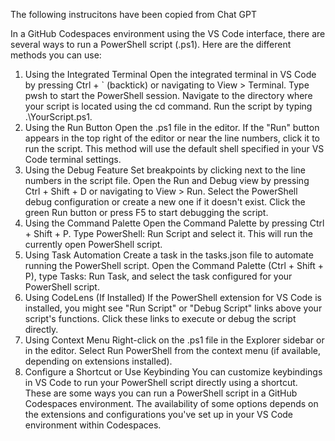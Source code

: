 
The following instrucitons have been copied from Chat GPT

In a GitHub Codespaces environment using the VS Code interface, there are several ways to run a PowerShell script (.ps1). Here are the different methods you can use:

1. Using the Integrated Terminal
Open the integrated terminal in VS Code by pressing Ctrl + ` (backtick) or navigating to View > Terminal.
Type pwsh to start the PowerShell session.
Navigate to the directory where your script is located using the cd command.
Run the script by typing .\YourScript.ps1.
2. Using the Run Button
Open the .ps1 file in the editor.
If the "Run" button appears in the top right of the editor or near the line numbers, click it to run the script.
This method will use the default shell specified in your VS Code terminal settings.
3. Using the Debug Feature
Set breakpoints by clicking next to the line numbers in the script file.
Open the Run and Debug view by pressing Ctrl + Shift + D or navigating to View > Run.
Select the PowerShell debug configuration or create a new one if it doesn't exist.
Click the green Run button or press F5 to start debugging the script.
4. Using the Command Palette
Open the Command Palette by pressing Ctrl + Shift + P.
Type PowerShell: Run Script and select it.
This will run the currently open PowerShell script.
5. Using Task Automation
Create a task in the tasks.json file to automate running the PowerShell script.
Open the Command Palette (Ctrl + Shift + P), type Tasks: Run Task, and select the task configured for your PowerShell script.
6. Using CodeLens (If Installed)
If the PowerShell extension for VS Code is installed, you might see "Run Script" or "Debug Script" links above your script's functions.
Click these links to execute or debug the script directly.
7. Using Context Menu
Right-click on the .ps1 file in the Explorer sidebar or in the editor.
Select Run PowerShell from the context menu (if available, depending on extensions installed).
8. Configure a Shortcut or Use Keybinding
You can customize keybindings in VS Code to run your PowerShell script directly using a shortcut.
These are some ways you can run a PowerShell script in a GitHub Codespaces environment. The availability of some options depends on the extensions and configurations you've set up in your VS Code environment within Codespaces.